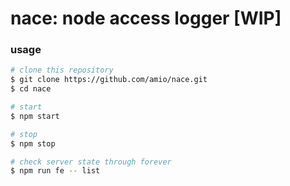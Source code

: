 # nace: node access logger [WIP]

### usage

```bash
# clone this repository
$ git clone https://github.com/amio/nace.git
$ cd nace

# start
$ npm start

# stop
$ npm stop

# check server state through forever
$ npm run fe -- list
```
